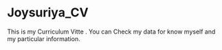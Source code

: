 # Joysuriya_CV
This is my Curriculum Vitte . You can Check my data for know myself and my particular information. 
